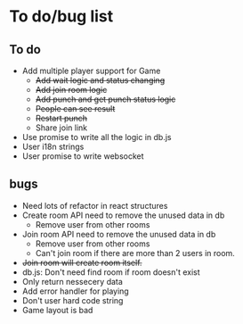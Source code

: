 # To do/bug list

## To do
- Add multiple player support for Game
  - ~~Add wait logic and status changing~~
  - ~~Add join room logic~~
  - ~~Add punch and get punch status logic~~
  - ~~People can see result~~
  - ~~Restart punch~~
  - Share join link
- Use promise to write all the logic in db.js
- User i18n strings
- User promise to write websocket

## bugs
- Need lots of refactor in react structures
- Create room API need to remove the unused data in db
  - Remove user from other rooms
- Join room API need to remove the unused data in db
  - Remove user from other rooms
  - Can't join room if there are more than 2 users in room.
- ~~Join room will create room itself.~~
- db.js: Don't need find room if room doesn't exist
- Only return nessecery data
- Add error handler for playing
- Don't user hard code string
- Game layout is bad